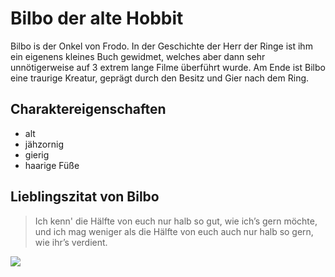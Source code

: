 # Bilbo der alte Hobbit
Bilbo is der Onkel von Frodo. In der Geschichte der Herr der Ringe ist ihm ein eigenens kleines Buch gewidmet, welches aber dann sehr unnötigerweise auf 3 extrem lange Filme überführt wurde. Am Ende ist Bilbo eine traurige Kreatur, geprägt durch den Besitz und Gier nach dem Ring.
## Charaktereigenschaften
* alt
* jähzornig
* gierig
* haarige Füße

## Lieblingszitat von Bilbo
>Ich kenn' die Hälfte von euch nur halb so gut, wie ich’s gern möchte, und ich mag weniger als die Hälfte von euch auch nur halb so gern, wie ihr’s verdient.

<img src= "http://www.florianehoy.fr/hobbit/img/bilbo-perso.jpg">

